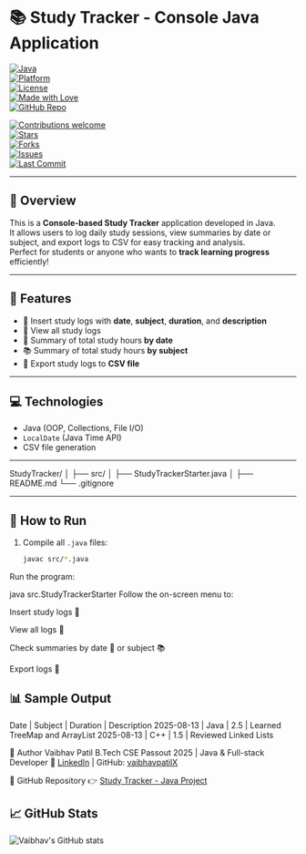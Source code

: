 
# 📚 Study Tracker - Console Java Application  

[![Java](https://img.shields.io/badge/Java-17-orange?logo=java&logoColor=white)](https://www.oracle.com/java/)  
[![Platform](https://img.shields.io/badge/Platform-Console-blue?logo=windows-terminal&logoColor=white)](#)  
[![License](https://img.shields.io/badge/License-MIT-green.svg)](LICENSE)  
[![Made with Love](https://img.shields.io/badge/Made%20with-❤️-red)](#)  
[![GitHub Repo](https://img.shields.io/badge/GitHub-StudyTracker-black?logo=github)](https://github.com/vaibhavpatilX/Study-Tracker)  

[![Contributions welcome](https://img.shields.io/badge/Contributions-Welcome-brightgreen.svg?style=flat)](#)  
[![Stars](https://img.shields.io/github/stars/vaibhavpatilX/StudyTracker?style=social)](https://github.com/vaibhavpatilX/StudyTracker/stargazers)  
[![Forks](https://img.shields.io/github/forks/vaibhavpatilX/StudyTracker?style=social)](https://github.com/vaibhavpatilX/StudyTracker/network/members)  
[![Issues](https://img.shields.io/github/issues/vaibhavpatilX/StudyTracker)](https://github.com/vaibhavpatilX/StudyTracker/issues)  
[![Last Commit](https://img.shields.io/github/last-commit/vaibhavpatilX/StudyTracker)](https://github.com/vaibhavpatilX/StudyTracker/commits/main)  

---

## 🌟 Overview
This is a **Console-based Study Tracker** application developed in Java.  
It allows users to log daily study sessions, view summaries by date or subject, and export logs to CSV for easy tracking and analysis.  
Perfect for students or anyone who wants to **track learning progress** efficiently!

---

## 🚀 Features
- 📝 Insert study logs with **date**, **subject**, **duration**, and **description**  
- 📄 View all study logs  
- 📅 Summary of total study hours **by date**  
- 📚 Summary of total study hours **by subject**  
- 💾 Export study logs to **CSV file**

---

## 💻 Technologies
- Java (OOP, Collections, File I/O)  
- `LocalDate` (Java Time API)  
- CSV file generation  

---

StudyTracker/
│
├── src/
│ ├── StudyTrackerStarter.java
│
├── README.md
└── .gitignore


---

## 🏃 How to Run
1. Compile all `.java` files:
   ```bash
   javac src/*.java

Run the program:

java src.StudyTrackerStarter
Follow the on-screen menu to:

Insert study logs 📝

View all logs 📄

Check summaries by date 📅 or subject 📚

Export logs 💾

## 📊 Sample Output


Date       | Subject | Duration | Description
2025-08-13 | Java    | 2.5      | Learned TreeMap and ArrayList
2025-08-13 | C++     | 1.5      | Reviewed Linked Lists

🌟 Author
Vaibhav Patil
B.Tech CSE Passout 2025 | Java & Full-stack Developer
🔗 [LinkedIn](https://www.linkedin.com/in/cs-er-vaibhav/) | GitHub: [vaibhavpatilX](https://github.com/vaibhavpatilX)

🔗 GitHub Repository
👉 [Study Tracker - Java Project](https://github.com/vaibhavpatilX/StudyTracker)

## 📈 GitHub Stats
![Vaibhav's GitHub stats](https://github-readme-stats.vercel.app/api/pin/?username=vaibhavpatilX&repo=StudyTracker&theme=radical)

